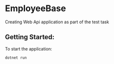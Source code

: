 
# EmployeeBase

Creating Web Api application as part of the test task

## Getting Started:

To start the application:
```
dotnet run
```
